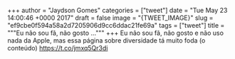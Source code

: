 
+++
author = "Jaydson Gomes"
categories = ["tweet"]
date = "Tue May 23 14:00:46 +0000 2017"
draft = false
image = "{TWEET_IMAGE}"
slug = "ef9cbe0f594a58a2d7205906d9cc6ddac21fe69a"
tags = ["tweet"]
title = """Eu não sou fã, não gosto ..."""
+++
Eu não sou fã, não gosto e não uso nada da Apple, mas essa página sobre diversidade tá muito foda (o conteúdo) https://t.co/jmxq5Qr3di
